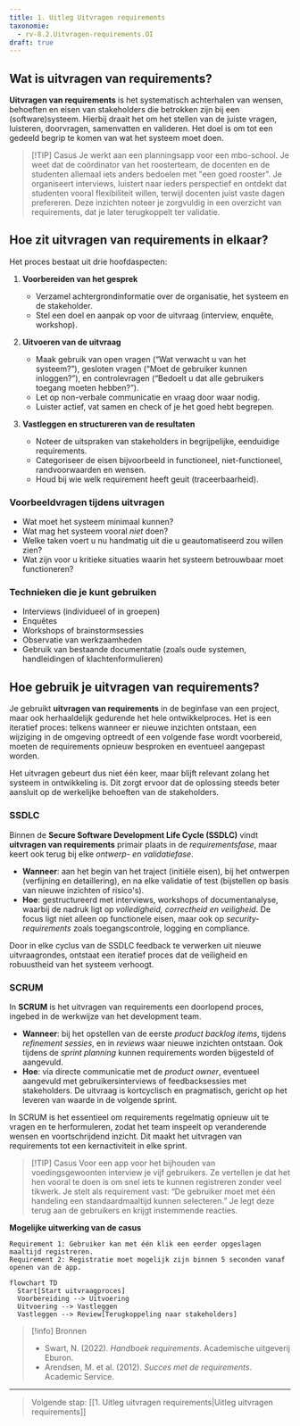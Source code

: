 ```yaml
---
title: 1. Uitleg Uitvragen requirements
taxonomie:
  - rv-8.2.Uitvragen-requirements.OI
draft: true
---
```


## Wat is uitvragen van requirements?
**Uitvragen van requirements** is het systematisch achterhalen van wensen, behoeften en eisen van stakeholders die betrokken zijn bij een (software)systeem. Hierbij draait het om het stellen van de juiste vragen, luisteren, doorvragen, samenvatten en valideren. Het doel is om tot een gedeeld begrip te komen van wat het systeem moet doen.

> [!TIP] Casus
> Je werkt aan een planningsapp voor een mbo-school. Je weet dat de coördinator van het roosterteam, de docenten en de studenten allemaal iets anders bedoelen met "een goed rooster". Je organiseert interviews, luistert naar ieders perspectief en ontdekt dat studenten vooral flexibiliteit willen, terwijl docenten juist vaste dagen prefereren. Deze inzichten noteer je zorgvuldig in een overzicht van requirements, dat je later terugkoppelt ter validatie.

## Hoe zit uitvragen van requirements in elkaar?

Het proces bestaat uit drie hoofdaspecten:

1. **Voorbereiden van het gesprek**
   - Verzamel achtergrondinformatie over de organisatie, het systeem en de stakeholder.
   - Stel een doel en aanpak op voor de uitvraag (interview, enquête, workshop).

2. **Uitvoeren van de uitvraag**
   - Maak gebruik van open vragen (“Wat verwacht u van het systeem?”), gesloten vragen (“Moet de gebruiker kunnen inloggen?”), en controlevragen (“Bedoelt u dat alle gebruikers toegang moeten hebben?”).
   - Let op non-verbale communicatie en vraag door waar nodig.
   - Luister actief, vat samen en check of je het goed hebt begrepen.

3. **Vastleggen en structureren van de resultaten**
   - Noteer de uitspraken van stakeholders in begrijpelijke, eenduidige requirements.
   - Categoriseer de eisen bijvoorbeeld in functioneel, niet-functioneel, randvoorwaarden en wensen.
   - Houd bij wie welk requirement heeft geuit (traceerbaarheid).

### Voorbeeldvragen tijdens uitvragen
- Wat moet het systeem minimaal kunnen?
- Wat mag het systeem vooral *niet* doen?
- Welke taken voert u nu handmatig uit die u geautomatiseerd zou willen zien?
- Wat zijn voor u kritieke situaties waarin het systeem betrouwbaar moet functioneren?

### Technieken die je kunt gebruiken
- Interviews (individueel of in groepen)
- Enquêtes
- Workshops of brainstormsessies
- Observatie van werkzaamheden
- Gebruik van bestaande documentatie (zoals oude systemen, handleidingen of klachtenformulieren)

## Hoe gebruik je uitvragen van requirements?

Je gebruikt **uitvragen van requirements** in de beginfase van een project, maar ook herhaaldelijk gedurende het hele ontwikkelproces. Het is een iteratief proces: telkens wanneer er nieuwe inzichten ontstaan, een wijziging in de omgeving optreedt of een volgende fase wordt voorbereid, moeten de requirements opnieuw besproken en eventueel aangepast worden.

Het uitvragen gebeurt dus niet één keer, maar blijft relevant zolang het systeem in ontwikkeling is. Dit zorgt ervoor dat de oplossing steeds beter aansluit op de werkelijke behoeften van de stakeholders.

### SSDLC

Binnen de **Secure Software Development Life Cycle (SSDLC)** vindt **uitvragen van requirements** primair plaats in de *requirementsfase*, maar keert ook terug bij elke *ontwerp- en validatiefase*. 

- **Wanneer**: aan het begin van het traject (initiële eisen), bij het ontwerpen (verfijning en detaillering), en na elke validatie of test (bijstellen op basis van nieuwe inzichten of risico's).
- **Hoe**: gestructureerd met interviews, workshops of documentanalyse, waarbij de nadruk ligt op *volledigheid, correctheid en veiligheid*. De focus ligt niet alleen op functionele eisen, maar ook op *security-requirements* zoals toegangscontrole, logging en compliance.

Door in elke cyclus van de SSDLC feedback te verwerken uit nieuwe uitvraagrondes, ontstaat een iteratief proces dat de veiligheid en robuustheid van het systeem verhoogt.

### SCRUM

In **SCRUM** is het uitvragen van requirements een doorlopend proces, ingebed in de werkwijze van het development team.

- **Wanneer**: bij het opstellen van de eerste *product backlog items*, tijdens *refinement sessies*, en in *reviews* waar nieuwe inzichten ontstaan. Ook tijdens de *sprint planning* kunnen requirements worden bijgesteld of aangevuld.
- **Hoe**: via directe communicatie met de *product owner*, eventueel aangevuld met gebruikersinterviews of feedbacksessies met stakeholders. De uitvraag is kortcyclisch en pragmatisch, gericht op het leveren van waarde in de volgende sprint.

In SCRUM is het essentieel om requirements regelmatig opnieuw uit te vragen en te herformuleren, zodat het team inspeelt op veranderende wensen en voortschrijdend inzicht. Dit maakt het uitvragen van requirements tot een kernactiviteit in elke sprint.

> [!TIP] Casus
> Voor een app voor het bijhouden van voedingsgewoonten interview je vijf gebruikers. Ze vertellen je dat het hen vooral te doen is om snel iets te kunnen registreren zonder veel tikwerk. Je stelt als requirement vast: “De gebruiker moet met één handeling een standaardmaaltijd kunnen selecteren.” Je legt deze terug aan de gebruikers en krijgt instemmende reacties.

**Mogelijke uitwerking van de casus**
```plaintext
Requirement 1: Gebruiker kan met één klik een eerder opgeslagen maaltijd registreren.
Requirement 2: Registratie moet mogelijk zijn binnen 5 seconden vanaf openen van de app.
```

```mermaid
flowchart TD
  Start[Start uitvraagproces]
  Voorbereiding --> Uitvoering
  Uitvoering --> Vastleggen
  Vastleggen --> Review[Terugkoppeling naar stakeholders]
```

> [!info] Bronnen
> - Swart, N. (2022). *Handboek requirements*. Academische uitgeverij Eburon.
> - Arendsen, M. et al. (2012). *Succes met de requirements*. Academic Service.

---

> Volgende stap: [[1. Uitleg uitvragen requirements|Uitleg uitvragen requirements]]